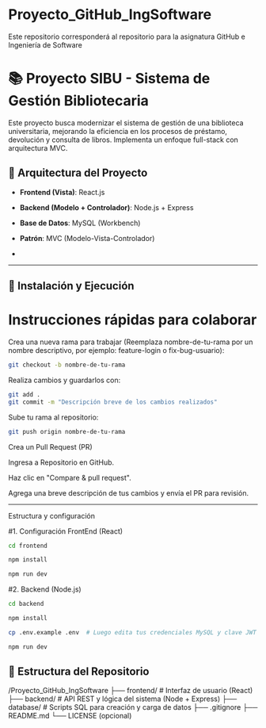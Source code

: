 # Proyecto_GitHub_IngSoftware
Este repositorio corresponderá al repositorio para la asignatura GitHub e Ingeniería de Software

# 📚 Proyecto SIBU - Sistema de Gestión Bibliotecaria

Este proyecto busca modernizar el sistema de gestión de una biblioteca universitaria, mejorando la eficiencia en los procesos de préstamo, devolución y consulta de libros. Implementa un enfoque full-stack con arquitectura MVC.

## 🧱 Arquitectura del Proyecto

- **Frontend (Vista)**: React.js
- **Backend (Modelo + Controlador)**: Node.js + Express
- **Base de Datos**: MySQL (Workbench)
- **Patrón**: MVC (Modelo-Vista-Controlador)

- 
---

## 🚀 Instalación y Ejecución

# Instrucciones rápidas para colaborar

Crea una nueva rama para trabajar (Reemplaza nombre-de-tu-rama por un nombre descriptivo, por ejemplo: feature-login o fix-bug-usuario):
```bash
git checkout -b nombre-de-tu-rama
```

Realiza cambios y guardarlos con:

```bash
git add .
git commit -m "Descripción breve de los cambios realizados"
```

Sube tu rama al repositorio:

```bash
git push origin nombre-de-tu-rama
```

Crea un Pull Request (PR)

Ingresa a Repositorio en GitHub.

Haz clic en "Compare & pull request".

Agrega una breve descripción de tus cambios y envía el PR para revisión.

---

Estructura y configuración

#1. Configuración FrontEnd (React)

```bash
cd frontend

npm install

npm run dev
```
#2. Backend (Node.js)

```bash
cd backend

npm install

cp .env.example .env  # Luego edita tus credenciales MySQL y clave JWT

npm run dev
```

## 📁 Estructura del Repositorio

/Proyecto_GitHub_IngSoftware
├── frontend/ # Interfaz de usuario (React)
├── backend/ # API REST y lógica del sistema (Node + Express)
├── database/ # Scripts SQL para creación y carga de datos
├── .gitignore
├── README.md
└── LICENSE (opcional)


